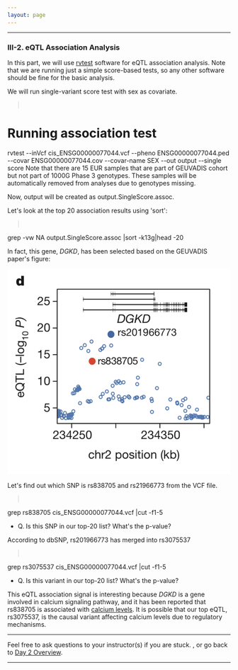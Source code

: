 ```yaml
---
layout: page
---
```


---

### III-2. eQTL Association Analysis

In this part, we will use [rvtest](http://zhanxw.github.io/rvtests) software for eQTL association analysis. 
Note that we are running just a simple score-based tests, so any other software should be fine for the basic analysis.

We will run single-variant score test with sex as covariate.
> <pre>
# Running association test
rvtest --inVcf cis_ENSG00000077044.vcf --pheno ENSG00000077044.ped \
	--covar ENSG00000077044.cov --covar-name SEX --out  output --single score </pre>
Note that there are 15 EUR samples that are part of GEUVADIS cohort but not part of 1000G Phase 3 genotypes. These
samples will be automatically removed from analyses due to genotypes missing.

Now, output will be created as output.SingleScore.assoc.


Let's look at the top 20 association results using 'sort':
> <pre>
grep -vw NA output.SingleScore.assoc |sort -k13g|head -20 </pre>


In fact, this gene, _DGKD_, has been selected based on the GEUVADIS paper's figure:

![](DGKD.png)


Let's find out which SNP is rs838705 and rs21966773 from the VCF file.
><pre>
grep rs838705 cis_ENSG00000077044.vcf |cut -f1-5</pre>

- Q. Is this SNP in our top-20 list? What's the p-value?

According to dbSNP, rs201966773 has merged into rs3075537
><pre>
grep rs3075537 cis_ENSG00000077044.vcf |cut -f1-5</pre>

- Q. Is this variant in our top-20 list? What's the p-value?

This eQTL association signal is interesting because _DGKD_ is a gene involved in calcium signaling pathway,
and it has been reported that rs838705 is associated with [calcium levels](https://www.ebi.ac.uk/gwas/search?query=rs838705).
It is possible that our top eQTL, rs3075537, is the causal variant affecting calcium levels due to regulatory mechanisms.

---

Feel free to ask questions to your instructor(s) if you are stuck. 
, or go back to [Day 2 Overview](../day2).

---

